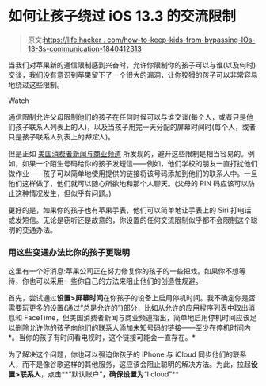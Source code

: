 # 如何让孩子绕过 iOS 13.3 的交流限制

> 原文:[https://life hacker . com/how-to-keep-kids-from-bypassing-IOs-13-3s-communication-1840412313](https://lifehacker.com/how-to-keep-kids-from-bypassing-ios-13-3s-communication-1840412313)

当我们对苹果新的通信限制感到兴奋时，允许你限制你的孩子可以与谁(以及何时)交谈，我们没有意识到苹果留下了一个很大的漏洞，让你狡猾的孩子可以非常容易地绕过这些限制。

Watch

通信限制允许父母限制他们的孩子在任何时候可以与谁交谈(每个人，或者只是他们孩子联系人列表上的人)，以及当孩子用完一天分配的屏幕时间时(每个人，或者只是孩子联系人列表上的*特定*人)。

但是正如 [美国消费者新闻与商业频道](https://www.cnbc.com/2019/12/12/apple-iphone-parental-controls-bug-in-ios-13-lets-kids-text-anyone.html) 所发现的，避开这些限制是相当容易的。例如，如果一个陌生号码给你的孩子发短信——例如，他们学校的朋友一直打扰他们做作业——孩子可以简单地使用提供的链接将该号码添加到他们的联系人中。一旦他们这样做了，他们就可以随心所欲地和那个人聊天。(父母的 PIN 码应该可以防止这种情况发生，但似乎有问题。)

更好的是，如果你的孩子也有苹果手表，他们可以简单地让手表上的 Siri 打电话或发短信。无论是窃听还是故意的，你设置的任何交流限制似乎都不会限制这个聪明的变通办法。

### 用这些变通办法比你的孩子更聪明

这里有一个好消息:苹果公司正在努力修复你的孩子的一些把戏。如果你不想等待，你也可以采用一些你自己的方法来阻止他们的创造性规避。

首先，尝试通过**设置>屏幕时间**在你孩子的设备上启用停机时间。我不确定你是否需要玩更多的设置(通过“总是允许的”)部分，比如从允许的应用程序列表中取出消息和 FaceTime，但美国消费者新闻与商业频道指出，简单地启用停机时间应该足以删除允许你的孩子向他们的联系人添加未知号码的链接——至少在停机时间内*。当你的孩子有时间看电视时，这个链接可能会一直存在。*

为了解决这个问题，你也可以强迫你孩子的 iPhone 与 iCloud 同步他们的联系人，而不是像谷歌这样的其他服务，这应该会阻止聪明的解决方法。为此，拉起**设置>联系人**，点击**“默认账户”**，确保设置为**“I cloud”**